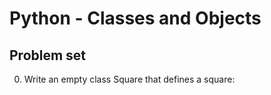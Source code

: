 # Python - Classes and Objects

## Problem set

0. Write an empty class Square that defines a square:
